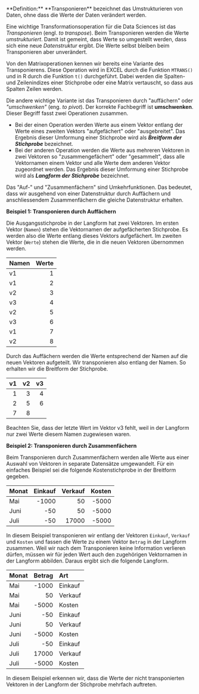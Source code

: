 <p class="alert alert-primary" markdown="1">
**Definition:** **Transponieren** bezeichnet das Umstrukturieren von Daten, ohne dass die Werte der Daten verändert werden.
</p>

Eine wichtige Transformationsoperation für die Data Sciences ist das *Transponieren* (engl. *to transpose*). Beim Transponieren werden die Werte *umstrukturiert*. Damit ist  gemeint, dass Werte so umgestellt werden, dass sich eine neue *Datenstruktur* ergibt. Die Werte selbst bleiben beim Transponieren aber unverändert. 

Von den Matrixoperationen kennen wir bereits eine Variante des Transponierens. Diese Operation wird in EXCEL durch die Funktion `MTRANS()` und in R durch die Funktion `t()` durchgeführt. Dabei werden die Spalten- und Zeilenindizes einer Stichprobe oder eine Matrix vertauscht, so dass aus Spalten Zeilen werden. 

Die andere wichtige Variante ist das Transponieren durch "auffächern" oder *"umschwenken"* (eng. *to pivot*). Der korrekte Fachbegriff ist **umschwenken**. Dieser Begriff fasst zwei Operationen zusammen. 

* Bei der einen Operation werden  Werte aus einem Vektor entlang der Werte eines zweiten Vektors "aufgefächert" oder "ausgebreitet". Das Ergebnis dieser Umformung einer Stichprobe wird als ***Breitform der Stichprobe*** bezeichnet.
* Bei der anderen Operation werden die Werte aus mehreren Vektoren in zwei Vektoren so "zusammengefächert" oder "gesammelt", dass alle Vektornamen einem Vektor und alle Werte dem anderen Vektor zugeordnet werden. Das Ergebnis dieser Umformung einer Stichprobe wird als ***Langform der Stichprobe*** bezeichnet.

<p class="alert alert-success" markdown="1">
Das "Auf-" und "Zusammenfächern" sind Umkehrfunktionen. Das bedeutet, dass wir ausgehend von einer Datenstruktur durch Auffächern und anschliessendem Zusammenfächern die gleiche Datenstruktur erhalten. 
</p>

**Beispiel 1: Transponieren durch Auffächern**

Die Ausgangsstichprobe in der Langform hat zwei Vektoren. Im ersten Vektor (`Namen`) stehen die Vektornamen der aufgefächerten Stichprobe. Es werden also die Werte entlang dieses Vektors aufgefächert. Im zweiten Vektor (`Werte`) stehen die Werte, die in die neuen Vektoren übernommen werden.

| Namen | Werte | 
| :--- | ---: |
| v1 | 1 |
| v1 | 2 |
| v2 | 3 |
| v3 | 4 |
| v2 | 5 |
| v3 | 6 | 
| v1 | 7 |
| v2 | 8 |
 
Durch das Auffächern werden die Werte entsprechend der Namen auf die neuen Vektoren aufgeteilt. Wir transponieren also entlang der Namen. So erhalten wir die Breitform der Stichprobe. 

| v1 | v2 | v3 |
| ---: | ---: | ---: |
| 1 | 3 | 4 |
| 2 | 5 | 6 |
| 7 | 8 |  |

Beachten Sie, dass der letzte Wert im Vektor v3 fehlt, weil in der Langform nur zwei Werte diesem Namen zugewiesen waren. 

**Beispiel 2: Transponieren durch Zusammenfächern**

Beim Transponieren durch Zusammenfächern werden alle Werte aus einer Auswahl von Vektoren in separate Datensätze umgewandelt. Für ein einfaches Beispiel sei die folgende Kostenstichprobe in der Breitform gegeben. 

| Monat | Einkauf | Verkauf | Kosten |
| :--- | ---: | ---: | ---: |
| Mai | -1000 | 50 | -5000 |
| Juni | -50 | 50 | -5000 |
| Juli | -50 | 17000 | -5000 |

In diesem Beispiel transponieren wir entlang der Vektoren `Einkauf`, `Verkauf` und `Kosten` und fassen die Werte zu einem Vektor `Betrag` in der Langform zusammen. Weil wir nach dem Transponieren keine Information verlieren dürfen, müssen wir für jeden Wert auch den zugehörigen Vektornamen in der Langform abbilden. Daraus ergibt sich die folgende Langform.

| Monat | Betrag | Art | 
| :--- | ---: | :--- |
| Mai | -1000 | Einkauf | 
| Mai | 50 | Verkauf | 
| Mai | -5000 | Kosten |
| Juni | -50 | Einkauf | 
| Juni | 50 | Verkauf | 
| Juni | -5000 |  Kosten |
| Juli | -50 | Einkauf | 
| Juli | 17000 | Verkauf | 
| Juli | -5000 |  Kosten |

In diesem Beispiel erkennen wir, dass die Werte der nicht transponierten Vektoren in der Langform der Stichprobe mehrfach auftreten.